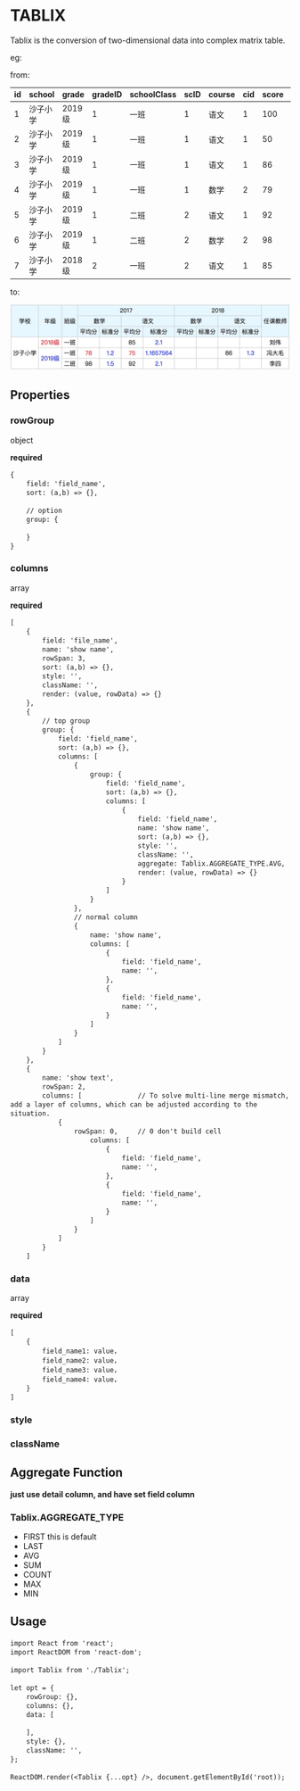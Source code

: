 
# TABLIX

Tablix is the conversion of two-dimensional data into complex matrix table.

eg:

from:

id|school|grade|gradeID|schoolClass|scID|course|cid|score|std|teacher|gradeYear|gid
---|---|---|---|---|---|---|---|---|---|---|---|---
1|沙子小学|2019级|1|一班|1|语文|1|100|1.1657564|张洋|2017|1
2|沙子小学|2019级|1|一班|1|语文|1|50|1.1657564|张洋|2017|1
3|沙子小学|2019级|1|一班|1|语文|1|86|1.3|张张|2018|2
4|沙子小学|2019级|1|一班|1|数学|2|79|1.2|冯大毛|2017|1
5|沙子小学|2019级|1|二班|2|语文|1|92|2.1|张洋|2017|1
6|沙子小学|2019级|1|二班|2|数学|2|98|1.5|李四|2017|1
7|沙子小学|2018级|2|一班|2|语文|1|85|2.1|刘伟|2017|1


to:

<img src='sample/sample.jpg' />

## Properties

### rowGroup

object

**required**

```
{
    field: 'field_name',
    sort: (a,b) => {},

    // option
    group: {
        
    }
}
```

### columns

array

**required**

```
[
    {
        field: 'file_name',
        name: 'show name',
        rowSpan: 3, 
        sort: (a,b) => {},
        style: '',
        className: '',
        render: (value, rowData) => {}
    },
    {
        // top group
        group: {
            field: 'field_name',
            sort: (a,b) => {},
            columns: [
                {
                    group: { 
                        field: 'field_name',
                        sort: (a,b) => {},
                        columns: [
                            {
                                field: 'field_name',
                                name: 'show name',
                                sort: (a,b) => {},
                                style: '',
                                className: '',
                                aggregate: Tablix.AGGREGATE_TYPE.AVG,
                                render: (value, rowData) => {}
                            }
                        ]
                    }
                },
                // normal column
                {
                    name: 'show name',
                    columns: [
                        {
                            field: 'field_name',
                            name: '',
                        },
                        {
                            field: 'field_name',
                            name: '',
                        }
                    ]
                }
            ]
        }
    },
    {
        name: 'show text',
        rowSpan: 2, 
        columns: [              // To solve multi-line merge mismatch, add a layer of columns, which can be adjusted according to the situation.
            {
                rowSpan: 0,     // 0 don't build cell
                    columns: [
                        {
                            field: 'field_name',
                            name: '',
                        },
                        {
                            field: 'field_name',
                            name: '',
                        }
                    ]
                }
            ]
        }
    ]
```

### data

array

**required**

```
[
    {
        field_name1: value，
        field_name2: value，
        field_name3: value，
        field_name4: value，
    }
]
```

### style


### className


## Aggregate Function

**just use detail column, and have set field column**

### Tablix.AGGREGATE_TYPE

- FIRST this is default
- LAST
- AVG 
- SUM
- COUNT
- MAX
- MIN

## Usage

```
import React from 'react';
import ReactDOM from 'react-dom';

import Tablix from './Tablix';

let opt = {
    rowGroup: {},
    columns: {},
    data: [

    ],
    style: {},
    className: '',
};

ReactDOM.render(<Tablix {...opt} />, document.getElementById('root));


```

